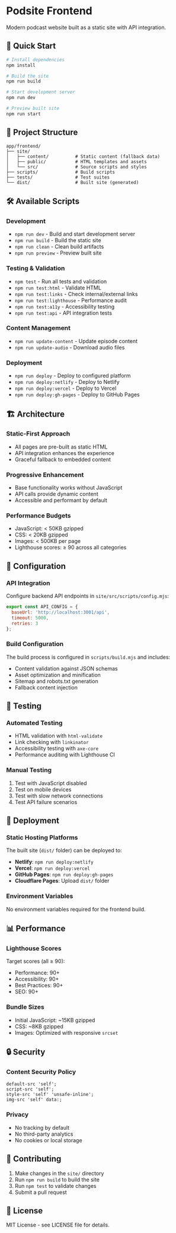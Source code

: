 # Podsite Frontend

Modern podcast website built as a static site with API integration.

## 🚀 Quick Start

```bash
# Install dependencies
npm install

# Build the site
npm run build

# Start development server
npm run dev

# Preview built site
npm run start
```

## 📁 Project Structure

```
app/frontend/
├── site/
│   ├── content/          # Static content (fallback data)
│   ├── public/           # HTML templates and assets
│   └── src/              # Source scripts and styles
├── scripts/              # Build scripts
├── tests/                # Test suites
└── dist/                 # Built site (generated)
```

## 🛠️ Available Scripts

### Development
- `npm run dev` - Build and start development server
- `npm run build` - Build the static site
- `npm run clean` - Clean build artifacts
- `npm run preview` - Preview built site

### Testing & Validation
- `npm test` - Run all tests and validation
- `npm run test:html` - Validate HTML
- `npm run test:links` - Check internal/external links
- `npm run test:lighthouse` - Performance audit
- `npm run test:a11y` - Accessibility testing
- `npm run test:api` - API integration tests

### Content Management
- `npm run update-content` - Update episode content
- `npm run update-audio` - Download audio files

### Deployment
- `npm run deploy` - Deploy to configured platform
- `npm run deploy:netlify` - Deploy to Netlify
- `npm run deploy:vercel` - Deploy to Vercel
- `npm run deploy:gh-pages` - Deploy to GitHub Pages

## 🏗️ Architecture

### Static-First Approach
- All pages are pre-built as static HTML
- API integration enhances the experience
- Graceful fallback to embedded content

### Progressive Enhancement
- Base functionality works without JavaScript
- API calls provide dynamic content
- Accessible and performant by default

### Performance Budgets
- JavaScript: < 50KB gzipped
- CSS: < 20KB gzipped
- Images: < 500KB per page
- Lighthouse scores: ≥ 90 across all categories

## 🔧 Configuration

### API Integration
Configure backend API endpoints in `site/src/scripts/config.mjs`:

```javascript
export const API_CONFIG = {
  baseUrl: 'http://localhost:3001/api',
  timeout: 5000,
  retries: 3
};
```

### Build Configuration
The build process is configured in `scripts/build.mjs` and includes:
- Content validation against JSON schemas
- Asset optimization and minification
- Sitemap and robots.txt generation
- Fallback content injection

## 🧪 Testing

### Automated Testing
- HTML validation with `html-validate`
- Link checking with `linkinator`
- Accessibility testing with `axe-core`
- Performance auditing with Lighthouse CI

### Manual Testing
1. Test with JavaScript disabled
2. Test on mobile devices
3. Test with slow network connections
4. Test API failure scenarios

## 🚀 Deployment

### Static Hosting Platforms
The built site (`dist/` folder) can be deployed to:
- **Netlify**: `npm run deploy:netlify`
- **Vercel**: `npm run deploy:vercel`
- **GitHub Pages**: `npm run deploy:gh-pages`
- **Cloudflare Pages**: Upload `dist/` folder

### Environment Variables
No environment variables required for the frontend build.

## 📊 Performance

### Lighthouse Scores
Target scores (all ≥ 90):
- Performance: 90+
- Accessibility: 90+
- Best Practices: 90+
- SEO: 90+

### Bundle Sizes
- Initial JavaScript: ~15KB gzipped
- CSS: ~8KB gzipped
- Images: Optimized with responsive `srcset`

## 🔒 Security

### Content Security Policy
```
default-src 'self';
script-src 'self';
style-src 'self' 'unsafe-inline';
img-src 'self' data:;
```

### Privacy
- No tracking by default
- No third-party analytics
- No cookies or local storage

## 🤝 Contributing

1. Make changes in the `site/` directory
2. Run `npm run build` to build the site
3. Run `npm test` to validate changes
4. Submit a pull request

## 📄 License

MIT License - see LICENSE file for details.
